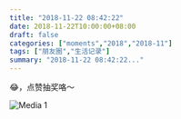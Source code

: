 ```yaml
---
title: "2018-11-22 08:42:22"
date: 2018-11-22T10:00:00+08:00
draft: false
categories: ["moments","2018","2018-11"]
tags: ["朋友圈","生活记录"]
summary: "2018-11-22 08:42:22..."
---
```


😂，点赞抽奖咯～

![Media 1](/Moments/photos/2018-11-22/201811220842220.jpg)

